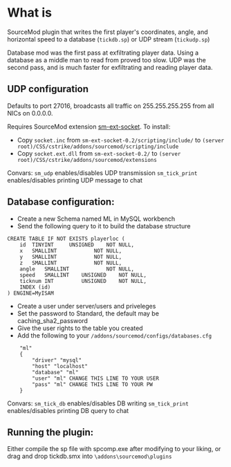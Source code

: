 

# What is

SourceMod plugin that writes the first player's coordinates, angle, and horizontal speed to a database (`tickdb.sp`) or UDP stream (`tickudp.sp`)

Database mod was the first pass at exfiltrating player data.  Using a database as a middle man to read from proved too slow.  UDP was the second pass, and is much faster for exfiltrating and reading player data.

## UDP configuration

Defaults to port 27016, broadcasts all traffic on 255.255.255.255 from all NICs on 0.0.0.0.  

Requires SourceMod extension [sm-ext-socket](https://github.com/JoinedSenses/sm-ext-socket/releases/tag/v0.2).  To install:
 - Copy  `socket.inc` from `sm-ext-socket-0.2/scripting/include/` to `(server root)/CSS/cstrike/addons/sourcemod/scripting/include`
 - Copy `socket.ext.dll` from `sm-ext-socket-0.2/` to `(server root)/CSS/cstrike/addons/sourcemod/extensions`

Convars:
`sm_udp` enables/disables UDP transmission
`sm_tick_print` enables/disables printing UDP message to chat

## Database configuration:

 - Create a new Schema named ML in MySQL workbench
 - Send the following query to it to build the database structure

```
CREATE TABLE IF NOT EXISTS playerloc (
	id 	TINYINT 	UNSIGNED 	NOT NULL,
	x 	SMALLINT 			NOT NULL,
	y 	SMALLINT 			NOT NULL,
	z 	SMALLINT 			NOT NULL,
	angle 	SMALLINT 			NOT NULL,
	speed 	SMALLINT	UNSIGNED 	NOT NULL,
	ticknum INT 		UNSIGNED 	NOT NULL,
	INDEX (id)
) ENGINE=MyISAM

```
- Create a user under server/users and priveleges
- Set the password to Standard, the default may be caching_sha2_password
- Give the user rights to the table you created
- Add the following to your `/addons/sourcemod/configs/databases.cfg`

```
	"ml"
	{
		"driver" "mysql"
		"host" "localhost"
		"database" "ml"
		"user" "ml" CHANGE THIS LINE TO YOUR USER
		"pass" "ml" CHANGE THIS LINE TO YOUR PW
	}
```
Convars:
`sm_tick_db` enables/disables DB writing
`sm_tick_print` enables/disables printing DB query to chat

## Running the plugin:

Either compile the sp file with spcomp.exe after modifying to your liking, or drag and drop tickdb.smx into `\addons\sourcemod\plugins`

